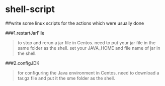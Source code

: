 # shell-script

##write some linux scripts for the actions which were usually done

###1.restartJarFile 
> to stop and rerun a jar file in Centos.
need to put your jar file in the same folder as the shell.
set your JAVA_HOME and file name of jar in the shell.


###2.configJDK
> for configuring the Java environment in Centos.
need to download a tar.gz file and put it the sme folder as the shell.
